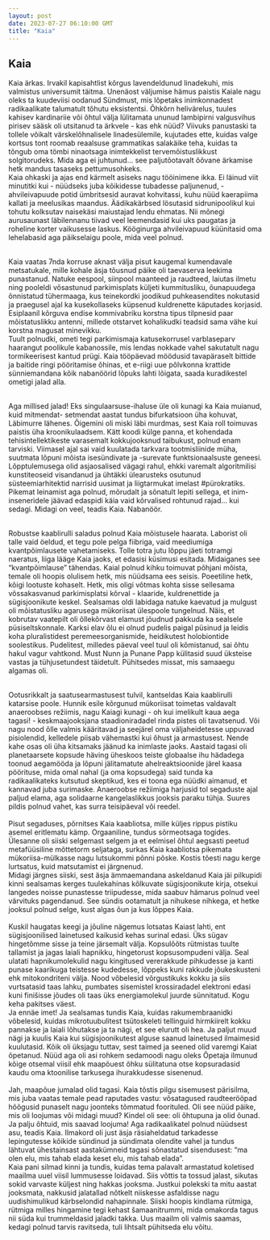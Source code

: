 ```yaml
---
layout: post
date: 2023-07-27 06:10:00 GMT
title: "Kaia"
---
```

## Kaia

Kaia ärkas. Irvakil kapisahtlist kõrgus lavendeldunud linadekuhi, mis valmistus universumit
täitma. Unenäost väljumise hämus paistis Kaiale nagu oleks ta kuudeviisi oodanud Sündmust,
mis lõpetaks inimkonnadest radikaalikate talumatult tõhutu eksistentsi.
Õhkõrn helivärelus, tuules kahisev kardinariie või õhtul välja lülitamata ununud lambipirni
valgusvihus pirisev sääsk oli utsitanud ta ärkvele - kas ehk nüüd? Viivuks panustaski ta tollele
võikalt värskelõhnalisele linadesülemile, kujutades ette, kuidas valge kortsus tont roomab
reaalsuse grammatikas salakäike teha, kuidas ta tõngub oma tömbi ninaotsaga inimtekkelist
tervemõistuslikkust solgitorudeks. Mida aga ei juhtunud... see paljutõotavalt õõvane ärkamise
hetk mandus tasaseks pettumusohkeks.<br>
Kaia ohkaski ja ajas end kärmelt asiseks nagu tööinimene ikka. Ei läinud viit minutitki kui -
nüüdseks juba kõikidesse tubadesse paljunenud, - ahvileivapuude potid ümbritsesid auravat
kohvitassi, kuhu nüüd kaerapiima kallati ja meelusikas maandus. Äädikakärbsed lösutasid
sidrunipoolikul kui tohutu kolksutav naisekäsi maiustajad lendu ehmatas. Nii mõnegi
aurusaunast läbilennanu tiivad veel leemendasid kui uks paugatas ja roheline korter vaikusesse
laskus. Kööginurga ahvileivapuud küünitasid oma lehelabasid aga päikselaigu poole, mida veel
polnud.<br><br>

Kaia vaatas 7nda korruse aknast välja pisut kaugemal kumendavale metsatukale, mille kohale
äsja tõusnud päike oli taevaserva leekima punastanud. Natuke eespool, siinpool maanteed ja
raudteed, laiutas ilmetu ning pooleldi võsastunud parkimisplats küljeti kummitusliku,
õunapuudega õnnistatud tühermaaga, kus teinekordki joodikud puhkeasendites nokutasid ja
praegusel ajal ka kusekollaseks küpsenud kuldrenette käputades korjasid.
Esiplaanil kõrguva endise kommivabriku korstna tipus tilpnesid paar mõistatuslikku antenni,
millede otstarvet kohalikudki teadsid sama vähe kui korstna magusat minevikku.<br>
Tuult polnudki, ometi tegi parkimismaja katusekorrusel varblaseparv haarangut poolikule
kabanossile, mis lendas nokkade vahel sakutatult nagu tormikeerisest kantud prügi.
Kaia tööpäevad möödusid tavapäraselt bittide ja baitide ringi pööritamise õhinas, et e-riigi uue
põlvkonna krattide sünniemandana kõik nabanöörid lõpuks lahti lõigata, saada kuradikestel
ometigi jalad alla.<br><br>

Aga millised jalad! Eks singulaarsuse-ihaluse üle oli kunagi ka Kaia muianud, kuid mitmendat-
setmendat aastat tundus bifurkatsioon üha kohuvat, Läbimurre lähenes.
Õigemini oli miski läbi murdmas, sest Kaia roll toimuvas paistis üha kroonikulaadsem. Kätt
koodi külge panna, et kohendada tehisintellektikeste varasemalt kokkujooksnud taibukust,
polnud enam tarviski. Viimasel ajal sai vaid kuulatada tarkvara tootmisliinide müha, suutmata
lõpuni mõista isesündivate ja -surevate funktsionaalsuste geneesi. Lõpptulemusega olid
asjaosalised vägagi rahul, ehkki varemalt algoritmilisi kunstiteoseid visandanud ja ühtäkki
ülearusteks osutunud süsteemiarhitektid narrisid uusimat ja liigtarmukat imelast #pürokratiks.
Pikemat leinamist aga polnud, mõrudalt ja sõnatult lepiti sellega, et inim-inseneridele jäävad
edaspidi käia vaid kõrvalised rohtunud rajad... kui sedagi. Midagi on veel, teadis Kaia.
Nabanöör.<br><br>

Robustse kaablirulli saladus polnud Kaia mõistusele haarata. Laborist oli talle vaid öeldud, et
tegu pole pelga fiibriga, vaid meediumiga kvantpõimlausete vahetamiseks. Tolle totra jutu lõppu
jäeti totramgi naeratus, liiga lääge Kaia jaoks, et edasisi küsimusi esitada. Midaiganes see
“kvantpõimlause” tähendas. Kaial polnud kihku toimuvat põhjani mõista, temale oli hoopis
olulisem hetk, mis nüüdsama ees seisis. Poeetiline hetk, kõigi lootuste kohaselt. Hetk, mis oligi
võtmas kohta sisse sellesama võssakasvanud parkimisplatsi kõrval - klaaride, kuldrenettide ja
sügisjoonikute keskel. Sealsamas oldi labidaga natuke kaevatud ja mulgust oli mõistatusliku
agarusega mükoriisat ülespoole tungelnud. Näis, et kobrutav vaatepilt oli õllekõrvast elamust
jõudnud pakkuda ka sealsele püsiseltskonnale. Karksi elav õlu ei olnud pudelis paigal püsinud ja
leidis koha pluralistidest peremeesorganismide, heidikutest holobiontide soolestikus. Pudelitest,
milledes päeval veel tuul oli kõmistanud, sai õhtu hakul vagur vahtkond. Must Nunn ja Punane
Papp külitasid suud üksteise vastas ja tühjusetundest täidetult. Pühitsedes missat, mis samaaegu
algamas oli.<br><br>

Ootusrikkalt ja saatusearmastusest tulvil, kantseldas Kaia kaablirulli katarsise poole. Hunnik
esile kõrgunud mükoriisat toimetas valdavalt anaeroobses režiimis, nagu Kaiagi kunagi - oh kui
imelikult kaua aega tagasi! - keskmaajooksjana staadioniradadel rinda pistes oli tavatsenud. Või
nagu nood õlle valmis kääritavad ja seejärel oma väljaheidetesse uppuvad pisiolendid, kelledele
piisab vähemastki kui õhust ja armastusest. Nende kahe osas oli üha kitsamaks jäänud ka
inimlaste jaoks. Aastaid tagasi oli planetaarsete kopsude häving üheskoos teiste globaalse ihu
hädadega toonud aegamööda ja lõpuni jälitamatute ahelreaktsioonide järel kaasa pöörituse, mida
omal nahal (ja oma kopsudega) said tunda ka radikaalikateks kutsutud skeptikud, kes ei toona
ega nüüdki aimanud, et kannavad juba surimaske. Anaeroobse režiimiga harjusid tol segaduste
ajal paljud elama, aga solidaarne kangelaslikkus jooksis paraku tühja. Suures pildis polnud vahet,
kas surra teisipäeval või reedel.
<br><br>
Pisut segaduses, põrnitses Kaia kaabliotsa, mille küljes rippus pistiku asemel eritlematu kämp.
Orgaaniline, tundus sõrmeotsaga togides. Ülesanne oli siiski selgemast selgem ja et eelmisel
õhtul aegsasti peetud metafüüsiline mõttetorm seljataga, surkas Kaia kaabliotsa pikemata
mükoriisa-mülkasse nagu lutsukommi põnni põske. Kostis tõesti nagu kerge lurtsatus, kuid
matsutamist ei järgnenud.<br>
Midagi järgnes siiski, sest äsja ämmaemandana askeldanud Kaia jäi pilkupidi kinni sealsamas
kerges tuulekahinas kõlkuvate sügisjoonikute kirja, otsekui langedes noisse punastesse
triipudesse, mida saabuv hämarus polnud veel värvituks pagendanud. See sündis ootamatult ja
nihukese nihkega, et hetke jooksul polnud selge, kust algas õun ja kus lõppes Kaia.
<br><br>
Kuskil haugatas keegi ja jõuline nägemus lotsatas Kaiast lahti, ent sügisjoonilised lainetused
kaikusid kehas surinal edasi. Üks sügav hingetõmme sisse ja teine järsemalt välja. Kopsulõõts
rütmistas tuulte tallamist ja jagas laiali hapnikku, hingetorust kopsusompudeni välja. Seal ulatati
hapnikumolekulid nagu kingitused vererakkude pihkudesse ja kanti punase kaarikuga teistesse
kudedesse, lõppeks kuni rakkude jõukeskusteni ehk mitokondriteni välja. Nood võbelesid
võrgustikuks kokku ja siis vurtsatasid taas lahku, pumbates sisemistel krossiradadel elektroni
edasi kuni finišisse jõudes oli taas üks energiamolekul juurde sünnitatud. Kogu keha pakitses
väest.<br>
Ja ennäe imet! Ja sealsamas tundis Kaia, kuidas rakumembraanidki võbelesid, kuidas
mikrotuubulitest tsütoskeleti tellinguid hirmkiirelt kokku pannakse ja laiali lõhutakse ja ta nägi,
et see elurutt oli hea. Ja paljut muud nägi ja kuulis Kaia kui sügisjoonikutest alguse saanud
lainetused ilmaimesid kuulutasid. Kõik oli üksjagu tuttav, sest taimed ja seened olid varemgi
Kaiat õpetanud. Nüüd aga oli asi rohkem sedamoodi nagu oleks Õpetaja ilmunud kõige otsemal
viisil ehk maapõuest õhku sülitatuna otse kopsuradasid kaudu oma ktoonilise tarkusega
ihurakkudesse sisenenud.
<br><br>
Jah, maapõue jumalad olid tagasi. Kaia tõstis pilgu sisemusest pärisilma, mis juba vaatas temale
pead raputades vastu: võsatagused raudteerööpad hõõgusid punaselt nagu joonteks tõmmatud
foorituled. Oli see nüüd päike, mis oli loojumas või midagi muud? Kindel oli see: oli õhtupuna
ja olid õunad. Ja palju õhtuid, mis saavad loojuma!
Aga radikaalikatel polnud nüüdsest asu, teadis Kaia. Ilmakord oli just äsja räsiaheldatud
tarkadesse lepingutesse kõikide sündinud ja sündimata olendite vahel ja tundus lähtuvat
ühestainsast aastakümneid tagasi sõnastatud sisendusest: “ma olen elu, mis tahab elada keset elu,
mis tahab elada”.<br>
Kaia pani silmad kinni ja tundis, kuidas tema palavalt armastatud koletised maailma uuel viisil
lummusesse loidavad. Siis võttis ta tossud jalast, sikutas sokid varvaste küljest ning hakkas
jooksma. Justkui polekski ta mitu aastat jooksmata, nakkusid jalatallad nõtkelt niiskesse
asfaldisse nagu uudishimulikud kärbselondid nahapinnale. Siiski hoopis kindlama rütmiga,
rütmiga milles hingamine tegi kehast šamaanitrummi, mida omakorda tagus nii süda kui
trummeldasid jaladki takka. Uus maailm oli valmis saamas, kedagi polnud tarvis ravitseda, tuli
lihtsalt pühitseda elu võitu.
